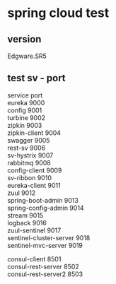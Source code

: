 # spring cloud test
## version
Edgware.SR5

## test sv - port
service port  
eureka  9000  
config  9001  
turbine 9002  
zipkin  9003  
zipkin-client 9004  
swagger 9005  
rest-sv 9006  
sv-hystrix  9007  
rabbitmq 9008  
config-client 9009  
sv-ribbon 9010  
eureka-client 9011  
zuul      9012  
spring-boot-admin   9013  
spring-config-admin 9014  
stream      9015  
logback     9016  
zuul-sentinel 9017  
sentinel-cluster-server 9018  
sentinel-mvc-server 9019  

consul-client 8501  
consul-rest-server 8502  
consul-rest-server2 8503  


